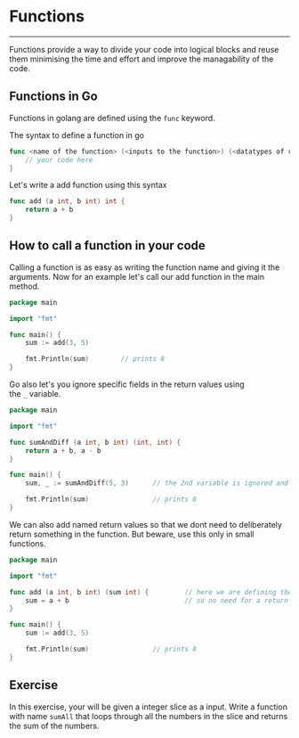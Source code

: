# Functions

---

Functions provide a way to divide your code into logical blocks and reuse them minimising the time and effort and improve the managability of the code.

## Functions in Go

Functions in golang are defined using the `func` keyword.

The syntax to define a function in go

```go
func <name of the function> (<inputs to the function>) (<datatypes of return values from the function>) {
    // your code here
}
```

Let's write a add function using this syntax

```go
func add (a int, b int) int {
    return a + b
}
```

## How to call a function in your code

Calling a function is as easy as writing the function name and giving it the arguments. Now for an example let's call our add function in the main method.

```go
package main

import "fmt"

func main() {
    sum := add(3, 5)

    fmt.Println(sum)        // prints 8
}
```

Go also let's you ignore specific fields in the return values using the `_` variable.

```go
package main

import "fmt"

func sumAndDiff (a int, b int) (int, int) {
    return a + b, a - b
}

func main() {
    sum, _ := sumAndDiff(5, 3)      // the 2nd variable is ignored and not used

    fmt.Println(sum)                // prints 8
}
```

We can also add named return values so that we dont need to deliberately return something in the function. But beware, use this only in small functions.

```go
package main

import "fmt"

func add (a int, b int) (sum int) {         // here we are defining the variable name of what we are returning
    sum = a + b                             // so no need for a return statement, go takes care of it
}

func main() {
    sum := add(3, 5)

    fmt.Println(sum)                // prints 8
}
```

## Exercise

In this exercise, your will be given a integer slice as a input. Write a function with name `sumAll` that loops through all the numbers in the slice and returns the sum of the numbers.
